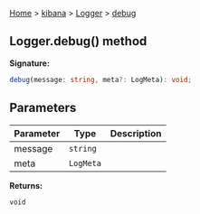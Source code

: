 [Home](./index) &gt; [kibana](./kibana.md) &gt; [Logger](./kibana.logger.md) &gt; [debug](./kibana.logger.debug.md)

## Logger.debug() method

<b>Signature:</b>

```typescript
debug(message: string, meta?: LogMeta): void;
```

## Parameters

|  Parameter | Type | Description |
|  --- | --- | --- |
|  message | `string` |  |
|  meta | `LogMeta` |  |

<b>Returns:</b>

`void`


